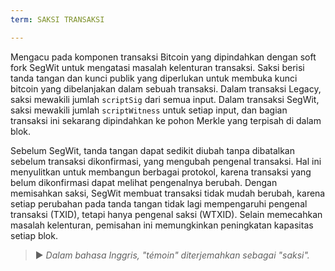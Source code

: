 ```yaml
---
term: SAKSI TRANSAKSI

---
```

Mengacu pada komponen transaksi Bitcoin yang dipindahkan dengan soft fork SegWit untuk mengatasi masalah kelenturan transaksi. Saksi berisi tanda tangan dan kunci publik yang diperlukan untuk membuka kunci bitcoin yang dibelanjakan dalam sebuah transaksi. Dalam transaksi Legacy, saksi mewakili jumlah `scriptSig` dari semua input. Dalam transaksi SegWit, saksi mewakili jumlah `scriptWitness` untuk setiap input, dan bagian transaksi ini sekarang dipindahkan ke pohon Merkle yang terpisah di dalam blok.

Sebelum SegWit, tanda tangan dapat sedikit diubah tanpa dibatalkan sebelum transaksi dikonfirmasi, yang mengubah pengenal transaksi. Hal ini menyulitkan untuk membangun berbagai protokol, karena transaksi yang belum dikonfirmasi dapat melihat pengenalnya berubah. Dengan memisahkan saksi, SegWit membuat transaksi tidak mudah berubah, karena setiap perubahan pada tanda tangan tidak lagi mempengaruhi pengenal transaksi (TXID), tetapi hanya pengenal saksi (WTXID). Selain memecahkan masalah kelenturan, pemisahan ini memungkinkan peningkatan kapasitas setiap blok.

> ► *Dalam bahasa Inggris, "témoin" diterjemahkan sebagai "saksi".*